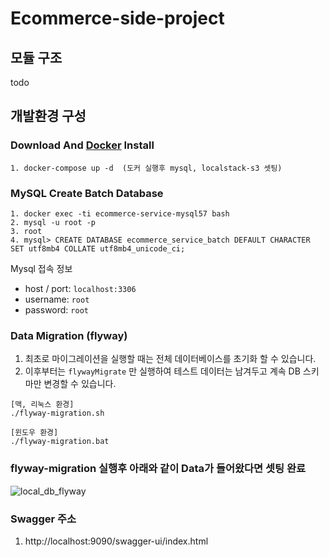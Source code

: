 ﻿# Ecommerce-side-project 

## 모듈 구조
todo


## 개발환경 구성


### Download And [Docker](https://www.docker.com/get-started) Install
```
1. docker-compose up -d  (도커 실행후 mysql, localstack-s3 셋팅)
```


### MySQL Create Batch Database

```
1. docker exec -ti ecommerce-service-mysql57 bash
2. mysql -u root -p
3. root
4. mysql> CREATE DATABASE ecommerce_service_batch DEFAULT CHARACTER SET utf8mb4 COLLATE utf8mb4_unicode_ci;
```

Mysql 접속 정보

* host / port: `localhost:3306`
* username: `root`
* password: `root`

### Data Migration (flyway)

1. 최초로 마이그레이션을 실행할 때는 전체 데이터베이스를 초기화 할 수 있습니다.
2. 이후부터는 `flywayMigrate` 만 실행하여 테스트 데이터는 남겨두고 계속 DB 스키마만 변경할 수 있습니다.

```
[맥, 리눅스 환경]
./flyway-migration.sh

[윈도우 환경]
./flyway-migration.bat
```

### flyway-migration 실행후 아래와 같이 Data가 들어왔다면 셋팅 완료
![local_db_flyway](https://github.com/gojunghyo/gojgho-ecommerce-service/assets/128199051/b756a4df-ac1c-4760-ac50-86066bd2c21a)


### Swagger 주소
1. http://localhost:9090/swagger-ui/index.html
